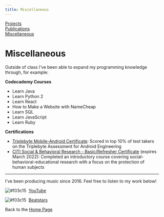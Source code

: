 ```yaml
---
title: Miscellaneous
---
```

[Projects](../projects/projects.md)  
[Publications](../publications/publications.md)  
[Miscellaneous](/miscellaneous.md)  


# Miscellaneous
Outside of class I've been able to expand my programming knowledge through, for example:

**Codecademy Courses**
- Learn Java
- Learn Python 2
- Learn React
- How to Make a Website with NameCheap
- Learn SQL
- Learn JavaScript
- Learn Ruby

**Certifications**
- [Triplebyte Mobile-Android Certificate](https://triplebyte.com/tb/nathan-james-basa-ygvdkop/certificate/track/android): Scored in top 10% of test takers on the Triplebyte Assessment for Android Engineering
- [CITI Social & Behavioral Research - Basic/Refresher Certificate](https://www.citiprogram.org/verify/?w21eb9426-10f5-44a4-9dfd-ed4384475c20-31095841) (expires March 2022): Completed an introductory course covering social-behavioral-educational research with a focus on the protection of human subjects

---
I've been producing music since 2016. Feel free to listen to my work below!

![#f03c15](https://via.placeholder.com/15/f03c15/000000?text=+) &nbsp;[YouTube](https://youtube.com/user/therealjamestar)

![#f03c15](https://via.placeholder.com/15/f03c15/000000?text=+) &nbsp;[Beatstars](https://jamestar.beatstars.com/)




Back to the [Home Page](/)
